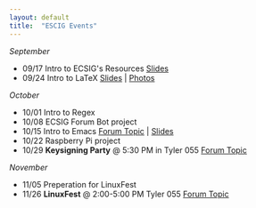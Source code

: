 ```yaml
---
layout: default
title:  "ESCIG Events"
---
```


*September*

- 09/17 Intro to ECSIG's Resources  [Slides][ecsig-resources-slides]
- 09/24 Intro to LaTeX  [Slides][latex-slides] | [Photos][latex-photos]

*October*

- 10/01 Intro to Regex
- 10/08 ECSIG Forum Bot project
- 10/15 Intro to Emacs [Forum Topic][emacs-topic] | [Slides][emacs-slides]
- 10/22 Raspberry Pi project
- 10/29 **Keysigning Party** @ 5:30 PM in Tyler 055
  [Forum Topic][keysigning-forums]

*November*

- 11/05 Preperation for LinuxFest 
- 11/26 **LinuxFest** @ 2:00-5:00 PM Tyler 055 [Forum Topic][linuxfest-forums]

<!-- List latest links at the top-->

[linuxfest-forums]: http://forums.ecsig.com/t/linux-install-workshop/104
[keysigning-forums]: http://forums.ecsig.com/t/fall-2013-gpg-key-signing-party/116
[emacs-slides]: https://github.com/ECSIG/presentations/tree/master/emacs
[emacs-topic]: http://forums.ecsig.com/t/fall-2013-intro-to-emacs/117
[latex-photos]:http://forums.ecsig.com/t/latex-24-september/103/5
[latex-slides]:https://github.com/ECSIG/presentations/blob/master/latex/latex.pdf?raw=true
[ecsig-resources-slides]:https://github.com/ECSIG/presentations/blob/master/ecsig_resources/ecsig_resources.pdf?raw=true
[github]:https://github.com/ECSIG/presentations
